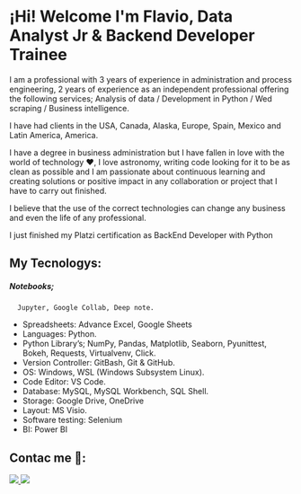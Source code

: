 # ¡Hi! Welcome I'm Flavio, Data Analyst Jr & Backend Developer Trainee

I am a professional with 3 years of experience in administration and process engineering, 2 years of experience as an independent professional offering the following services;  Analysis of data / Development in Python / Wed scraping / Business intelligence.

I have had clients in the USA, Canada, Alaska, Europe, Spain, Mexico and Latin America, America.

I have a degree in business administration but I have fallen in love with the world of technology ❤, I love astronomy, writing code looking for it to be as clean as possible and I am passionate about continuous learning and creating solutions or positive impact in any collaboration or project that I have to carry out finished.

I believe that the use of the correct technologies can change any business and even the life of any professional.

I just finished my Platzi certification as BackEnd Developer with Python


## My Tecnologys: 
##### Notebooks;
      Jupyter, Google Collab, Deep note.
*  Spreadsheets: Advance Excel, Google Sheets
* Languages: Python.
* Python Library’s; NumPy, Pandas, Matplotlib, Seaborn, Pyunittest, Bokeh, Requests, Virtualvenv, Click.
* Version Controller: GitBash, Git & GitHub.
* OS: Windows, WSL (Windows Subsystem Linux).
* Code Editor: VS Code.
* Database: MySQL, MySQL Workbench, SQL Shell.
* Storage: Google Drive, OneDrive
* Layout: MS Visio.
* Software testing: Selenium
* BI: Power BI

## Contac me 📱:

[<img src="https://img.shields.io/badge/LinkedIn-0077B5?style=for-the-badge&logo=linkedin&logoColor=white" />
](https://www.linkedin.com/in/flaviocarrola/)
[<img src="https://img.shields.io/badge/Gmail-D14836?style=for-the-badge&logo=gmail&logoColor=white" />
](flavioabatcarrolar@gmail.com)

